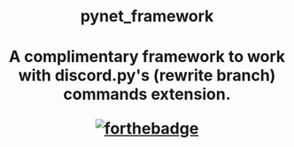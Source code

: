 <center><h1>pynet_framework<h1/><center/>
A complimentary framework to work with discord.py's (rewrite branch) commands extension.

[![forthebadge](http://forthebadge.com/images/badges/made-with-python.svg)](http://forthebadge.com)
